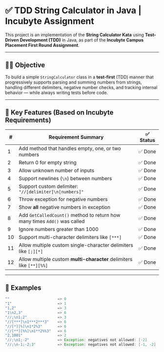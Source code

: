 # ✅ TDD String Calculator in Java | Incubyte Assignment

This project is an implementation of the **String Calculator Kata** using **Test-Driven Development (TDD)** in Java, as part of the **Incubyte Campus Placement First Round Assignment**.

---

## 👨‍💻 Objective

To build a simple `StringCalculator` class in a **test-first** (TDD) manner that progressively supports parsing and summing numbers from strings, handling different delimiters, negative number checks, and tracking internal behavior — while always writing tests before code.

---

## 📌 Key Features (Based on Incubyte Requirements)

| #  | Requirement Summary                                                                 | ✅ Status |
|----|--------------------------------------------------------------------------------------|----------|
| 1  | Add method that handles empty, one, or two numbers                                   | ✅ Done   |
| 2  | Return 0 for empty string                                                            | ✅ Done   |
| 3  | Allow unknown number of inputs                                                       | ✅ Done   |
| 4  | Support newlines (`\n`) between numbers                                              | ✅ Done   |
| 5  | Support custom delimiter: `"//[delimiter]\n[numbers]"`                               | ✅ Done   |
| 6  | Throw exception for negative numbers                                                 | ✅ Done   |
| 7  | Show **all** negative numbers in exception                                           | ✅ Done   |
| 8  | Add `GetCalledCount()` method to return how many times `Add()` was called           | ✅ Done   |
| 9  | Ignore numbers greater than 1000                                                     | ✅ Done   |
| 10 | Support multi-character delimiters like `[***]`                                      | ✅ Done   |
| 11 | Allow multiple custom single-character delimiters like `[;][*]`                      | ✅ Done   |
| 12 | Allow multiple custom **multi-character** delimiters like `[**][%%]`                 | ✅ Done   |

---

## 🚀 Examples

```java
""                      => 0
"1"                     => 1
"1,2"                   => 3
"1\n2,3"                => 6
"//;\n1;2"              => 3
"//[***]\n1***2***3"    => 6
"//[*][%]\n1*2%3"       => 6
"//[**][%%]\n1**2%%3"   => 6
"2,1001"                => 2
"//;\n1;-2"             => Exception: negatives not allowed: [-2]
"//;\n-1;-2;3"          => Exception: negatives not allowed: [-1, -2]

